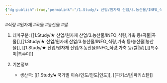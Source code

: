 ```yaml
---
{"dg-publish":true,"permalink":"/1.Study/★ 산업/원자재 산업/3.농산물/INFO_식량,가축 등/바스마티/","created":"2023-05-30T15:17:29.432+09:00","updated":"2025-06-26T13:27:54.463+09:00"}
---
```


#식량  #원자재 #곡물 #농산물 #쌀 

1. 테마구분: [[1.Study/★ 산업/원자재 산업/3.농산물/INFO_식량,가축 등/곡물\|곡물]],[[1.Study/★ 산업/원자재 산업/3.농산물/INFO_식량,가축 등/농산물\|농산물]], [[1.Study/★ 산업/원자재 산업/3.농산물/INFO_식량,가축 등/쌀\|쌀]],[[특수미\|특수미]]

2. 기본정보
	- 생산국: [[1.Study/♠ 국가별 이슈/인도/인도\|인도]], [[파키스탄\|파키스탄]] 


	
